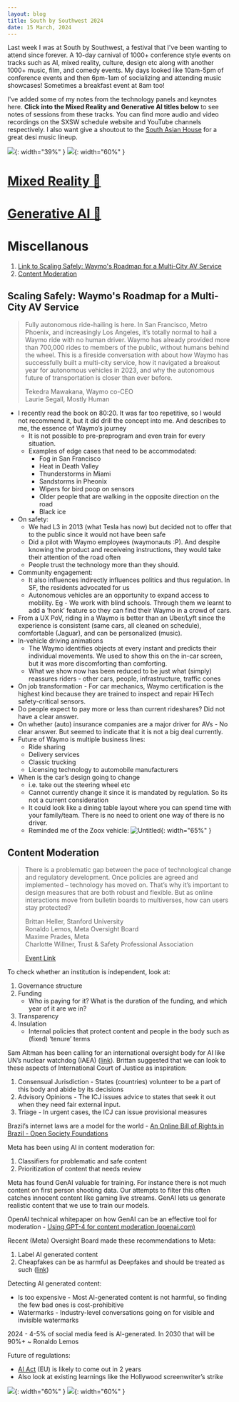 ```yaml
---
layout: blog
title: South by Southwest 2024
date: 15 March, 2024
---
```

Last week I was at South by Southwest, a festival that I've been wanting to attend since forever. A 10-day carnival of 1000+  conference style events on tracks such as AI, mixed reality, culture, design etc along with another 1000+ music, film, and comedy events. My days looked like 10am-5pm of conference events and then 6pm-1am of socializing and attending music showcases! Sometimes a breakfast event at 8am too!

I've added some of my notes from the technology panels and keynotes here. **Click into the Mixed Reality and Generative AI titles below** to see notes of sessions from these tracks. You can find more audio and video recordings on the SXSW schedule website and YouTube channels respectively. I also want give a shoutout to the [South Asian House](https://www.instagram.com/southasianhouse/) for a great desi music lineup. 

![](images/neelyfellows.jpeg){: width="39%" }
![](images/banner3.jpg){: width="60%" }

# [Mixed Reality 🔗](/blogs/sxsw2024/sxsw2024_xr)
# [Generative AI 🔗](/blogs/sxsw2024/sxsw2024_genai)
# Miscellanous
1. [Link to Scaling Safely: Waymo's Roadmap for a Multi-City AV Service](#scaling-safely-waymos-roadmap-for-a-multi-city-av-service)
2. [Content Moderation](#content-moderation)

## Scaling Safely: Waymo's Roadmap for a Multi-City AV Service

> Fully autonomous ride-hailing is here. In San Francisco, Metro Phoenix, and increasingly Los Angeles, it’s totally normal to hail a Waymo ride with no human driver. Waymo has already provided more than 700,000 rides to members of the public, without humans behind the wheel. This is a fireside conversation with about how Waymo has successfully built a multi-city service, how it navigated a breakout year for autonomous vehicles in 2023, and why the autonomous future of transportation is closer than ever before.
> 
> Tekedra Mawakana, Waymo co-CEO<br>
> Laurie Segall, Mostly Human

- I recently read the book on 80:20. It was far too repetitive, so I would not recommend it, but it did drill the concept into me. And describes to me, the essence of Waymo’s journey
    - It is not possible to pre-preprogram and even train for every situation.
    - Examples of edge cases that need to be accommodated:
        - Fog in San Francisco
        - Heat in Death Valley
        - Thunderstorms in Miami
        - Sandstorms in Pheonix
        - Wipers for bird poop on sensors
        - Older people that are walking in the opposite direction on the road
        - Black ice
- On safety:
    - We had L3 in 2013 (what Tesla has now) but decided not to offer that to the public since it would not have been safe
    - Did a pilot with Waymo employees (waymonauts :P). And despite knowing the product and receiveing instructions, they would take their attention of the road often
    - People trust the technology more than they should.
- Community engagement:
    - It also influences indirectly influences politics and thus regulation. In SF, the residents advocated for us
    - Autonomous vehicles are an opportunity to expand access to mobility. Eg - We work with blind schools. Through them we learnt to add a ‘honk’ feature so they can find their Waymo in a crowd of cars.
- From a UX PoV, riding in a Waymo is better than an Uber/Lyft since the experience is consistent (same cars, all cleaned on schedule), comfortable (Jaguar), and can be personalized (music).
- In-vehicle driving animations
    - The Waymo identifies objects at every instant and predicts their individual movements. We used to show this on the in-car screen, but it was more discomforting than comforting.
    - What we show now has been reduced to be just what (simply) reassures riders - other cars, people, infrastructure, traffic cones
- On job transformation - For car mechanics, Waymo certification is the highest kind because they are trained to inspect and repair HiTech safety-critical sensors.
- Do people expect to pay more or less than current rideshares? Did not have a clear answer.
- On whether (auto) insurance companies are a major driver for AVs - No clear answer. But seemed to indicate that it is not a big deal currently.
- Future of Waymo is multiple business lines:
    - Ride sharing
    - Delivery services
    - Classic trucking
    - Licensing technology to automobile manufacturers
- When is the car’s design going to change
    - i.e. take out the steering wheel etc
    - Cannot currently change it since it is mandated by regulation. So its not a current consideration
    - It could look like a dining table layout where you can spend time with your family/team. There is no need to orient one way of there is no driver.
    - Reminded me of the Zoox vehicle:
        ![Untitled](images/zoox.png){: width="65%" }      

## Content Moderation

> There is a problematic gap between the pace of technological change and regulatory development. Once policies are agreed and implemented – technology has moved on. That’s why it’s important to design measures that are both robust and flexible. But as online interactions move from bulletin boards to multiverses, how can users stay protected?
> 
> Brittan Heller, Stanford University<br>
> Ronaldo Lemos, Meta Oversight Board<br>
> Maxime Prades, Meta<br>
> Charlotte Willner, Trust & Safety Professional Association
> 
> [Event Link](https://schedule.sxsw.com/2024/events/PP135408)

To check whether an institution is independent, look at:

1. Governance structure
2. Funding
    - Who is paying for it? What is the duration of the funding, and which year of it are we in?
3. Transparency
4. Insulation
    - Internal policies that protect content and people in the body such as (fixed) ‘tenure’ terms

Sam Altman has been calling for an international oversight body for AI like UN’s nuclear watchdog (IAEA) ([link](https://www.euronews.com/next/2023/06/07/openais-sam-altman-calls-for-an-international-agency-like-the-uns-nuclear-watchdog-to-over)). Brittan suggested that we can look to these aspects of International Court of Justice as inspiration:

1. Consensual Jurisdiction - States (countries) volunteer to be a part of this body and abide by its decisions
2. Advisory Opinions - The ICJ issues advice to states that seek it out when they need fair external input.
3. Triage - In urgent cases, the ICJ can issue provisional measures

Brazil’s internet laws are a model for the world - [An Online Bill of Rights in Brazil - Open Society Foundations](https://www.opensocietyfoundations.org/voices/online-bill-rights-brazil)

Meta has been using AI in content moderation for:

1. Classifiers for problematic and safe content
2. Prioritization of content that needs review

Meta has found GenAI valuable for training. For instance there is not much content on first person shooting data. Our attempts to filter this often catches innocent content like gaming live streams. GenAI lets us generate realistic content that we use to train our models.

OpenAI technical whitepaper on how GenAI can be an effective tool for moderation - [Using GPT-4 for content moderation (openai.com)](https://openai.com/blog/using-gpt-4-for-content-moderation)

Recent (Meta) Oversight Board made these recommendations to Meta:

1. Label AI generated content
2. Cheapfakes can be as harmful as Deepfakes and should be treated as such ([link](https://www.wired.com/story/meta-youtube-ai-political-ads/))

Detecting AI generated content:

- Is too expensive - Most AI-generated content is not harmful, so finding the few bad ones is cost-prohibitive
- Watermarks - Industry-level conversations going on for visible and invisible watermarks

2024 - 4-5% of social media feed is AI-generated. In 2030 that will be 90%+ ~ Ronaldo Lemos

Future of regulations:

- [AI Act](https://artificialintelligenceact.eu/the-act/) (EU) is likely to come out in 2 years
- Also look at existing learnings like the Hollywood screenwriter’s strike

![](images/taiwanbeats.jpg){: width="60%" }
![](images/dinosaurband.jpg){: width="60%" }
